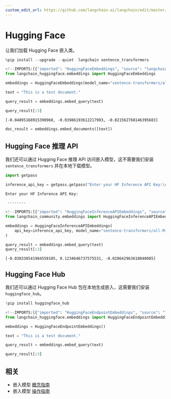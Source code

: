 ```yaml
---
custom_edit_url: https://github.com/langchain-ai/langchain/edit/master/docs/docs/integrations/text_embedding/huggingfacehub.ipynb
---
```

# Hugging Face
让我们加载 Hugging Face 嵌入类。


```python
%pip install --upgrade --quiet  langchain sentence_transformers
```


```python
<!--IMPORTS:[{"imported": "HuggingFaceEmbeddings", "source": "langchain_huggingface.embeddings", "docs": "https://python.langchain.com/api_reference/huggingface/embeddings/langchain_huggingface.embeddings.huggingface.HuggingFaceEmbeddings.html", "title": "Hugging Face"}]-->
from langchain_huggingface.embeddings import HuggingFaceEmbeddings
```


```python
embeddings = HuggingFaceEmbeddings(model_name="sentence-transformers/all-mpnet-base-v2")
```


```python
text = "This is a test document."
```


```python
query_result = embeddings.embed_query(text)
```


```python
query_result[:3]
```



```output
[-0.04895168915390968, -0.03986193612217903, -0.021562768146395683]
```



```python
doc_result = embeddings.embed_documents([text])
```

## Hugging Face 推理 API
我们还可以通过 Hugging Face 推理 API 访问嵌入模型，这不需要我们安装 ``sentence_transformers`` 并在本地下载模型。


```python
import getpass

inference_api_key = getpass.getpass("Enter your HF Inference API Key:\n\n")
```
```output
Enter your HF Inference API Key:

 ········
```

```python
<!--IMPORTS:[{"imported": "HuggingFaceInferenceAPIEmbeddings", "source": "langchain_community.embeddings", "docs": "https://python.langchain.com/api_reference/community/embeddings/langchain_community.embeddings.huggingface.HuggingFaceInferenceAPIEmbeddings.html", "title": "Hugging Face"}]-->
from langchain_community.embeddings import HuggingFaceInferenceAPIEmbeddings

embeddings = HuggingFaceInferenceAPIEmbeddings(
    api_key=inference_api_key, model_name="sentence-transformers/all-MiniLM-l6-v2"
)

query_result = embeddings.embed_query(text)
query_result[:3]
```



```output
[-0.038338541984558105, 0.1234646737575531, -0.028642963618040085]
```


## Hugging Face Hub
我们还可以通过 Hugging Face Hub 包在本地生成嵌入，这需要我们安装 ``huggingface_hub``。


```python
!pip install huggingface_hub
```


```python
<!--IMPORTS:[{"imported": "HuggingFaceEndpointEmbeddings", "source": "langchain_huggingface.embeddings", "docs": "https://python.langchain.com/api_reference/huggingface/embeddings/langchain_huggingface.embeddings.huggingface_endpoint.HuggingFaceEndpointEmbeddings.html", "title": "Hugging Face"}]-->
from langchain_huggingface.embeddings import HuggingFaceEndpointEmbeddings
```


```python
embeddings = HuggingFaceEndpointEmbeddings()
```


```python
text = "This is a test document."
```


```python
query_result = embeddings.embed_query(text)
```


```python
query_result[:3]
```


## 相关

- 嵌入模型 [概念指南](/docs/concepts/#embedding-models)
- 嵌入模型 [操作指南](/docs/how_to/#embedding-models)
